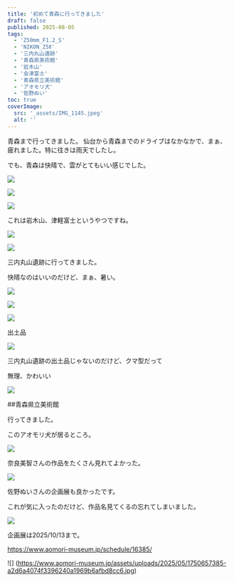 ```yaml
---
title: '初めて青森に行ってきました'
draft: false
published: 2025-08-05
tags:
  - 'Z50mm_F1.2_S'
  - 'NIKON_Z5Ⅱ'
  - '三内丸山遺跡'
  - '青森県美術館'
  - '岩木山'
  - '会津富士'
  - '青森県立美術館'
  - 'アオモリ犬'
  - '佐野ぬい'
toc: true
coverImage:
  src: '_assets/IMG_1145.jpeg'
  alt: ''
---
```

青森まで行ってきました。
仙台から青森までのドライブはなかなかで、まぁ、疲れました。特に往きは雨天でしたし。

でも、青森は快晴で、雲がとてもいい感じでした。

![](_assets/DSC_7886.jpg)

![](_assets/DSC_7889.jpg)

![](_assets/DSC_7891.jpg)

これは岩木山、津軽富士というやつですね。

![](_assets/DSC_7890.jpg)

![](_assets/DSC_7887.jpg)

三内丸山遺跡に行ってきました。

快晴なのはいいのだけど、まぁ、暑い。

![](_assets/DSC_7895.jpg)

![](_assets/DSC_7900.jpg)

![](_assets/DSC_7907.jpg)

出土品

![](_assets/DSC_7914.jpg)

三内丸山遺跡の出土品じゃないのだけど、クマ型だって

無理、かわいい

![](_assets/DSC_7920.jpg)

##青森県立美術館

行ってきました。

このアオモリ犬が居るところ。

![](_assets/DSC_7959.jpg)

奈良美智さんの作品をたくさん見れてよかった。

![](_assets/DSC_7936.jpg)

佐野ぬいさんの企画展も良かったです。

これが気に入ったのだけど、作品名見てくるの忘れてしまいました。

![](_assets/DSC_7923.jpg)

企画展は2025/10/13まで。

https://www.aomori-museum.jp/schedule/16385/

![] (https://www.aomori-museum.jp/assets/uploads/2025/05/1750657385-a2d6a4074f3396240a1969b6afbd8cc6.jpg)